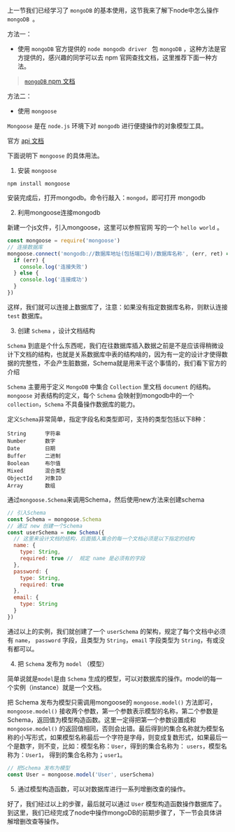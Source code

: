 上一节我们已经学习了 `mongoDB` 的基本使用，这节我来了解下node中怎么操作 `mongoDB `。

方法一：

* 使用 `mongoDB` 官方提供的 `node mongodb driver ` 包 `mongoDB` ，这种方法是官方提供的，感兴趣的同学可以去 npm 官网查找文档，这里推荐下面一种方法。

> [`mongoDB` npm 文档](https://www.npmjs.com/package/mongodb)

方法二：

* 使用 `mongoose `

`Mongoose` 是在 `node.js` 环境下对 `mongodb` 进行便捷操作的对象模型工具。

官方 [api 文档](http://www.nodeclass.com/api/mongoose.html)

下面说明下 `mongoose` 的具体用法。

1. 安装 `mongoose`
```shell
npm install mongoose
```
安装完成后，打开mongodb。命令行敲入：`mongod`，即可打开 mongodb

2. 利用mongoose连接mongodb

新建一个js文件，引入mongoose，这里可以参照官网 写的一个 `hello world` 。

```javascript
const mongoose = require('mongoose')
// 连接数据库
mongoose.connect('mongodb://数据库地址(包括端口号)/数据库名称', (err, ret) => {
  if (err) {
    console.log('连接失败')
  } else {
    console.log('连接成功')
  }
})
```

这样，我们就可以连接上数据库了，注意：如果没有指定数据库名称，则默认连接 `test` 数据库。

3. 创建 `Schema` ，设计文档结构

 `Schema` 到底是个什么东西呢，我们在往数据库插入数据之前是不是应该得稍微设计下文档的结构，也就是关系数据库中表的结构啥的，因为有一定的设计才使得数据的完整性，不会产生脏数据，Schema就是用来干这个事情的，我们看下官方的介绍

`Schema` 主要用于定义 `MongoDB` 中集合 `Collection` 里文档 `document` 的结构。`mongoose` 对表结构的定义，每个 `Schema` 会映射到mongodb中的一个 `collection`，`Schema` 不具备操作数据库的能力。

定义`Schema`非常简单，指定字段名和类型即可，支持的类型包括以下8种：

```
String      字符串
Number      数字    
Date        日期
Buffer      二进制
Boolean     布尔值
Mixed       混合类型
ObjectId    对象ID    
Array       数组
```

通过`mongoose.Schema`来调用Schema，然后使用new方法来创建schema

```javascript
// 引入Schema
const Schema = mongoose.Schema
// 通过 new 创建一个Schema
const userSchema = new Schema({
  // 这里来设计文档的结构，后面插入集合的每一个文档必须是以下指定的结构
  name: {
    type: String,
    required: true //  规定 name 是必须有的字段
  },
  password: {
    type: String,
    required: true
  },
  email: {
    type: String
  }
})
```

通过以上的实例，我们就创建了一个 `userSchema` 的架构，规定了每个文档中必须有 `name`， `password` 字段，且类型为 `String`，`email` 字段类型为 `String`，有或没有都可以。

4. 把 `Schema` 发布为 `model` （模型）

简单说就是`model`是由 `Schema` 生成的模型，可以对数据库的操作。model的每一个实例（instance）就是一个文档。

把 Schema 发布为模型只需调用mongoose的 `mongoose.model()` 方法即可，`mongoose.model()` 接收两个参数，第一个参数表示模型的名称，第二个参数是 Schema，返回值为模型构造函数。这里一定得把第一个参数设置成和 `mongoose.model()` 的返回值相同，否则会出错。最后得到的集合名称就为模型名称的小写形式，如果模型名称最后一个字符是字母，则变成复数形式，如果最后一个是数字，则不变，比如：模型名称：`User`，得到的集合名称为： `users`，模型名称为：`User1`， 得到的集合名称为；`user1`。

```javascript
// 把Schema 发布为模型
const User = mongoose.model('User', userSchema)
```

5. 通过模型构造函数，可以对数据库进行一系列增删改查的操作。

好了，我们经过以上的步骤，最后就可以通过 `User` 模型构造函数操作数据库了。到这里，我们已经完成了node中操作mongoDB的前期步骤了，下一节会具体讲解增删改查等操作。
